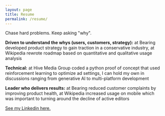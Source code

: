 ```yaml
---
layout: page
title: Resume
permalink: /resume/
---
```


Chase hard problems. Keep asking "why".

**Driven to understand the whys (users, customers, strategy):** at Bearing developed product strategy to gain traction in a conservative industry, at Wikipedia rewrote roadmap based on quantitative and qualitative usage analysis

**Technical:** at Hive Media Group coded a python proof of concept that used reinforcement learning to optimize ad settings, I can hold my own in discussions ranging from generative AI to multi-platform development

**Leader who delivers results:** at Bearing reduced customer complaints by improving product health, at Wikipedia increased usage on mobile which was important to turning around the decline of active editors

[See my Linkedin here.](www.linkedin.com/in/kenanwang)
